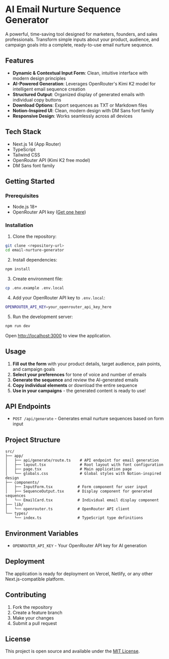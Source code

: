 # AI Email Nurture Sequence Generator

A powerful, time-saving tool designed for marketers, founders, and sales professionals. Transform simple inputs about your product, audience, and campaign goals into a complete, ready-to-use email nurture sequence.

## Features

- **Dynamic & Contextual Input Form**: Clean, intuitive interface with modern design principles
- **AI-Powered Generation**: Leverages OpenRouter's Kimi K2 model for intelligent email sequence creation
- **Structured Output**: Organized display of generated emails with individual copy buttons
- **Download Options**: Export sequences as TXT or Markdown files
- **Notion-Inspired UI**: Clean, modern design with DM Sans font family
- **Responsive Design**: Works seamlessly across all devices

## Tech Stack

- Next.js 14 (App Router)
- TypeScript
- Tailwind CSS
- OpenRouter API (Kimi K2 free model)
- DM Sans font family

## Getting Started

### Prerequisites

- Node.js 18+ 
- OpenRouter API key ([Get one here](https://openrouter.ai/))

### Installation

1. Clone the repository:
```bash
git clone <repository-url>
cd email-nurture-generator
```

2. Install dependencies:
```bash
npm install
```

3. Create environment file:
```bash
cp .env.example .env.local
```

4. Add your OpenRouter API key to `.env.local`:
```bash
OPENROUTER_API_KEY=your_openrouter_api_key_here
```

5. Run the development server:
```bash
npm run dev
```

Open [http://localhost:3000](http://localhost:3000) to view the application.

## Usage

1. **Fill out the form** with your product details, target audience, pain points, and campaign goals
2. **Select your preferences** for tone of voice and number of emails
3. **Generate the sequence** and review the AI-generated emails
4. **Copy individual elements** or download the entire sequence
5. **Use in your campaigns** - the generated content is ready to use!

## API Endpoints

- `POST /api/generate` - Generates email nurture sequences based on form input

## Project Structure

```
src/
├── app/
│   ├── api/generate/route.ts    # API endpoint for email generation
│   ├── layout.tsx               # Root layout with font configuration
│   ├── page.tsx                 # Main application page
│   └── globals.css              # Global styles with Notion-inspired design
├── components/
│   ├── InputForm.tsx           # Form component for user input
│   ├── SequenceOutput.tsx      # Display component for generated sequences
│   └── EmailCard.tsx           # Individual email display component
├── lib/
│   └── openrouter.ts           # OpenRouter API client
└── types/
    └── index.ts                # TypeScript type definitions
```

## Environment Variables

- `OPENROUTER_API_KEY` - Your OpenRouter API key for AI generation

## Deployment

The application is ready for deployment on Vercel, Netlify, or any other Next.js-compatible platform.

## Contributing

1. Fork the repository
2. Create a feature branch
3. Make your changes
4. Submit a pull request

## License

This project is open source and available under the [MIT License](LICENSE).
